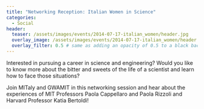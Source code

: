 ```yaml
---
title: "Networking Reception: Italian Women in Science"
categories:
  - Social
header:
  teaser: /assets/images/events/2014-07-17-italian_women/header.jpg
  overlay_image: /assets/images/events/2014-07-17-italian_women/header.jpg
  overlay_filter: 0.5 # same as adding an opacity of 0.5 to a black background
---
```


Interested in pursuing a career in science and engineering? Would you like to know more about the bitter and sweets of the life of a scientist and learn how to face those situations?

Join MITaly and GWAMIT in this networking session and hear about the experiences of MIT Professors Paola Cappellaro and Paola Rizzoli and Harvard Professor Katia Bertoldi!

